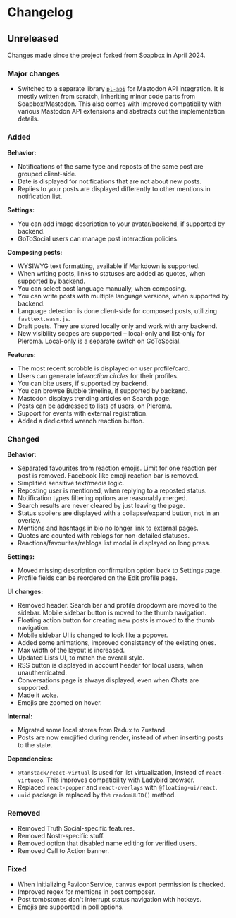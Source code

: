 # Changelog

## Unreleased

Changes made since the project forked from Soapbox in April 2024.

### Major changes

- Switched to a separate library [`pl-api`](https://github.com/mkljczk/pl-fe/tree/develop/packages/pl-api) for Mastodon API integration. It is mostly written from scratch, inheriting minor code parts from Soapbox/Mastodon. This also comes with improved compatibility with various Mastodon API extensions and abstracts out the implementation details.

### Added

**Behavior:**
- Notifications of the same type and reposts of the same post are grouped client-side.
- Date is displayed for notifications that are not about new posts.
- Replies to your posts are displayed differently to other mentions in notification list.

**Settings:**
- You can add image description to your avatar/backend, if supported by backend.
- GoToSocial users can manage post interaction policies.

**Composing posts:**
- WYSIWYG text formatting, available if Markdown is supported.
- When writing posts, links to statuses are added as quotes, when supported by backend.
- You can select post language manually, when composing.
- You can write posts with multiple language versions, when supported by backend.
- Language detection is done client-side for composed posts, utilizing `fasttext.wasm.js`.
- Draft posts. They are stored locally only and work with any backend.
- New visibility scopes are supported – local-only and list-only for Pleroma. Local-only is a separate switch on GoToSocial.

**Features:**
- The most recent scrobble is displayed on user profile/card.
- Users can generate *interaction circles* for their profiles.
- You can bite users, if supported by backend.
- You can browse Bubble timeline, if supported by backend.
- Mastodon displays trending articles on Search page.
- Posts can be addressed to lists of users, on Pleroma.
- Support for events with external registration.
- Added a dedicated wrench reaction button.

### Changed

**Behavior:**
- Separated favourites from reaction emojis. Limit for one reaction per post is removed. Facebook-like emoji reaction bar is removed.
- Simplified sensitive text/media logic.
- Reposting user is mentioned, when replying to a reposted status.
- Notification types filtering options are reasonably merged.
- Search results are never cleared by just leaving the page.
- Status spoilers are displayed with a collapse/expand button, not in an overlay.
- Mentions and hashtags in bio no longer link to external pages.
- Quotes are counted with reblogs for non-detailed statuses.
- Reactions/favourites/reblogs list modal is displayed on long press.

**Settings:**
- Moved missing description confirmation option back to Settings page.
- Profile fields can be reordered on the Edit profile page.

**UI changes:**
- Removed header. Search bar and profile dropdown are moved to the sidebar. Mobile sidebar button is moved to the thumb navigation.
- Floating action button for creating new posts is moved to the thumb navigation.
- Mobile sidebar UI is changed to look like a popover.
- Added some animations, improved consistency of the existing ones.
- Max width of the layout is increased.
- Updated Lists UI, to match the overall style.
- RSS button is displayed in account header for local users, when unauthenticated.
- Conversations page is always displayed, even when Chats are supported.
- Made it woke.
- Emojis are zoomed on hover.

**Internal:**
- Migrated some local stores from Redux to Zustand.
- Posts are now emojified during render, instead of when inserting posts to the state.

**Dependencies:**
- `@tanstack/react-virtual` is used for list virtualization, instead of `react-virtuoso`. This improves compatibility with Ladybird browser.
- Replaced `react-popper` and `react-overlays` with `@floating-ui/react`.
- `uuid` package is replaced by the `randomUUID()` method.

### Removed

- Removed Truth Social-specific features.
- Removed Nostr-specific stuff.
- Removed option that disabled name editing for verified users.
- Removed Call to Action banner.

### Fixed

- When initializing FaviconService, canvas export permission is checked.
- Improved regex for mentions in post composer.
- Post tombstones don't interrupt status navigation with hotkeys.
- Emojis are supported in poll options.
